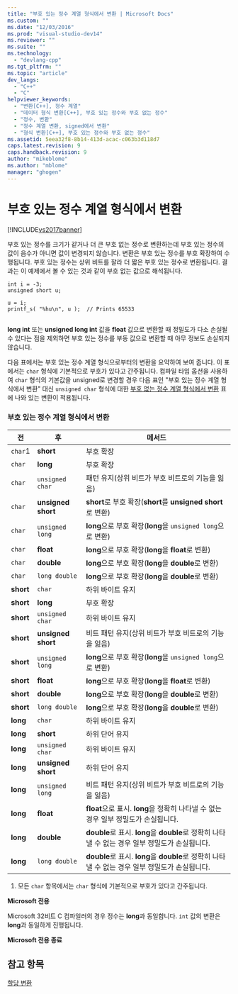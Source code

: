 ```yaml
---
title: "부호 있는 정수 계열 형식에서 변환 | Microsoft Docs"
ms.custom: ""
ms.date: "12/03/2016"
ms.prod: "visual-studio-dev14"
ms.reviewer: ""
ms.suite: ""
ms.technology: 
  - "devlang-cpp"
ms.tgt_pltfrm: ""
ms.topic: "article"
dev_langs: 
  - "C++"
  - "C"
helpviewer_keywords: 
  - "변환[C++], 정수 계열"
  - "데이터 형식 변환[C++], 부호 있는 정수와 부호 없는 정수"
  - "정수, 변환"
  - "정수 계열 변환, signed에서 변환"
  - "형식 변환[C++], 부호 있는 정수와 부호 없는 정수"
ms.assetid: 5eea32f8-8b14-413d-acac-c063b3d118d7
caps.latest.revision: 9
caps.handback.revision: 9
author: "mikeblome"
ms.author: "mblome"
manager: "ghogen"
---
```

# 부호 있는 정수 계열 형식에서 변환
[!INCLUDE[vs2017banner](../assembler/inline/includes/vs2017banner.md)]

부호 있는 정수를 크기가 같거나 더 큰 부호 없는 정수로 변환하는데 부호 있는 정수의 값이 음수가 아니면 값이 변경되지 않습니다.  변환은 부호 있는 정수를 부호 확장하여 수행됩니다.  부호 있는 정수는 상위 비트를 잘라 더 짧은 부호 있는 정수로 변환됩니다.  결과는 이 예제에서 볼 수 있는 것과 같이 부호 없는 값으로 해석됩니다.  
  
```  
int i = -3;  
unsigned short u;  
  
u = i;   
printf_s( "%hu\n", u );  // Prints 65533  
  
```  
  
 **long int** 또는 **unsigned long int** 값을 **float** 값으로 변환할 때 정밀도가 다소 손실될 수 있다는 점을 제외하면 부호 있는 정수를 부동 값으로 변환할 때 아무 정보도 손실되지 않습니다.  
  
 다음 표에서는 부호 있는 정수 계열 형식으로부터의 변환을 요약하여 보여 줍니다.  이 표에서는 `char` 형식에 기본적으로 부호가 있다고 간주됩니다.  컴파일 타임 옵션을 사용하여 `char` 형식의 기본값을 unsigned로 변경할 경우 다음 표인 "부호 있는 정수 계열 형식에서 변환" 대신 `unsigned char` 형식에 대한 [부호 없는 정수 계열 형식에서 변환](../c-language/conversions-from-unsigned-integral-types.md) 표에 나와 있는 변환이 적용됩니다.  
  
### 부호 있는 정수 계열 형식에서 변환  
  
|전|후|메서드|  
|-------|-------|---------|  
|`char`1|**short**|부호 확장|  
|`char`|**long**|부호 확장|  
|`char`|`unsigned char`|패턴 유지\(상위 비트가 부호 비트로의 기능을 잃음\)|  
|`char`|**unsigned short**|**short**로 부호 확장\(**short**를 **unsigned short**로 변환\)|  
|`char`|`unsigned long`|**long**으로 부호 확장\(**long**을 `unsigned long`으로 변환\)|  
|`char`|**float**|**long**으로 부호 확장\(**long**을 **float**로 변환\)|  
|`char`|**double**|**long**으로 부호 확장\(**long**을 **double**로 변환\)|  
|`char`|`long double`|**long**으로 부호 확장\(**long**을 **double**로 변환\)|  
|**short**|`char`|하위 바이트 유지|  
|**short**|**long**|부호 확장|  
|**short**|`unsigned char`|하위 바이트 유지|  
|**short**|**unsigned short**|비트 패턴 유지\(상위 비트가 부호 비트로의 기능을 잃음\)|  
|**short**|`unsigned long`|**long**으로 부호 확장\(**long**을 `unsigned long`으로 변환\)|  
|**short**|**float**|**long**으로 부호 확장\(**long**을 **float**로 변환\)|  
|**short**|**double**|**long**으로 부호 확장\(**long**을 **double**로 변환\)|  
|**short**|`long double`|**long**으로 부호 확장\(**long**을 **double**로 변환\)|  
|**long**|`char`|하위 바이트 유지|  
|**long**|**short**|하위 단어 유지|  
|**long**|`unsigned char`|하위 바이트 유지|  
|**long**|**unsigned short**|하위 단어 유지|  
|**long**|`unsigned long`|비트 패턴 유지\(상위 비트가 부호 비트로의 기능을 잃음\)|  
|**long**|**float**|**float**으로 표시.  **long**을 정확히 나타낼 수 없는 경우 일부 정밀도가 손실됩니다.|  
|**long**|**double**|**double**로 표시.  **long**을 **double**로 정확히 나타낼 수 없는 경우 일부 정밀도가 손실됩니다.|  
|**long**|`long double`|**double**로 표시.  **long**을 **double**로 정확히 나타낼 수 없는 경우 일부 정밀도가 손실됩니다.|  
  
 1.  모든 `char` 항목에서는 `char` 형식에 기본적으로 부호가 있다고 간주됩니다.  
  
 **Microsoft 전용**  
  
 Microsoft 32비트 C 컴파일러의 경우 정수는 **long**과 동일합니다.  `int` 값의 변환은 **long**과 동일하게 진행됩니다.  
  
 **Microsoft 전용 종료**  
  
## 참고 항목  
 [할당 변환](../c-language/assignment-conversions.md)